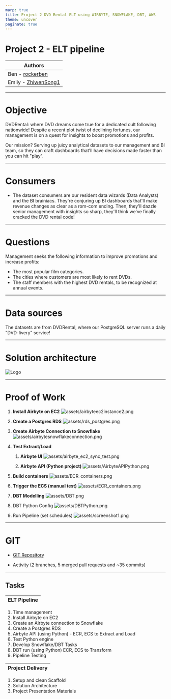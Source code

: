 ```yaml
---
marp: true
title: Project 2 DVD Rental ELT using AIRBYTE, SNOWFLAKE, DBT, AWS
theme: uncover
paginate: true
---
```


# Project 2 - ELT pipeline

| Authors                                               |
| ----------------------------------------------------- |
| Ben - [rockerben](https://github.com/rockerben)       |
| Emily - [ZhiwenSong1](https://github.com/ZhiwenSong1) |

---

# Objective

DVDRental: where DVD dreams come true for a dedicated cult following nationwide! Despite a recent plot twist of declining fortunes, our management is on a quest for insights to boost promotions and profits.

Our mission? Serving up juicy analytical datasets to our management and BI team, so they can craft dashboards that’ll have decisions made faster than you can hit "play".

---

# Consumers

- The dataset consumers are our resident data wizards (Data Analysts) and the BI brainiacs. They're conjuring up BI dashboards that'll make revenue changes as clear as a rom-com ending. Then, they'll dazzle senior management with insights so sharp, they'll think we’ve finally cracked the DVD rental code!

---

# Questions

Management seeks the following information to improve promotions and increase profits:

- The most popular film categories.
- The cities where customers are most likely to rent DVDs.
- The staff members with the highest DVD rentals, to be recognized at annual events.

---

# Data sources

The datasets are from DVDRental, where our PostgreSQL server runs a daily "DVD-livery" service!

---

# Solution architecture

![Logo](https://github.com/rockerben/de-project2/blob/main/assets/elt-architecture.png)

---

# Proof of Work

1. **Install Airbyte on EC2**
   ![assets/airbyteec2instance2.png](airbyteec2instance2.png)

2. **Create a Postgres RDS**
   ![assets/rds_postgres.png](rds_postgres.png)
3. **Create Airbyte Connection to Snowflake**
   ![assets/airbytesnowflakeconnection.png](airbytesnowflakeconnection.png)
4. **Test Extract/Load**

   1. **Airbyte UI**
      ![assets/airbyte_ec2_sync_test.png](airbyte_ec2_sync_test.png)

   2. **Airbyte API (Python project)**
      ![assets/AirbyteAPIPython.png](AirbyteAPIPython.png)

5. **Build containers**
   ![assets/ECR_containers.png](ECR_containers.png)
6. **Trigger the ECS (manual test)**
   ![assets/ECR_containers.png](ECR_containers.png)
7. **DBT Modelling**
   ![assets/DBT.png](DBT.png)
8. DBT Python Config
   ![assets/DBTPython.png](DBTPython.png)

9. Run Pipeline (set schedules)
   ![assets/screenshot1.png](screenshot1.png)

---

# GIT

- [GIT Repository](https://github.com/rockerben/de-project2)

- Activity (2 branches, 5 merged pull requests and ~35 commits)

---

## Tasks

| ELT Pipeline |
| ------------ |

1. Time management
2. Install Airbyte on EC2
3. Create an Airbyte connection to Snowflake
4. Create a Postgres RDS
5. Airbyte API (using Python) - ECR, ECS to Extract and Load
6. Test Python engine
7. Develop Snowflake/DBT Tasks
8. DBT run (using Python) ECR, ECS to Transform
9. Pipeline Testing

| Project Delivery |
| ---------------- |

1. Setup and clean Scaffold
2. Solution Architecture
3. Project Presentation Materials
